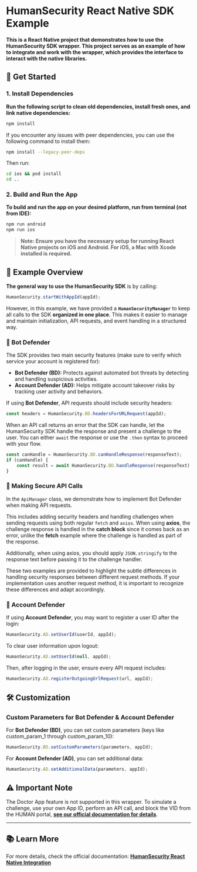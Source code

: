 # **HumanSecurity React Native SDK Example**

**This is a React Native project that demonstrates how to use the HumanSecurity SDK wrapper. 
This project serves as an example of how to integrate and work with the wrapper, which provides the interface to interact with the native libraries.**

## **🚀 Get Started**

### **1. Install Dependencies**

**Run the following script to clean old dependencies, install fresh ones, and link native dependencies:**

```bash
npm install
```
If you encounter any issues with peer dependencies, you can use the following command to install them:
```bash
npm install --legacy-peer-deps
```
Then run:
```bash
cd ios && pod install
cd ..
```

### **2. Build and Run the App**

**To build and run the app on your desired platform, run from terminal (not from IDE):**

```bash
npm run android
npm run ios
```

> **Note: Ensure you have the necessary setup for running React Native projects on iOS and Android. For iOS, a Mac with Xcode installed is required.**

## **📌 Example Overview**

**The general way to use the HumanSecurity SDK** is by calling:

```ts
HumanSecurity.startWithAppId(appId);
```
However, in this example, we have provided a **`HumanSecurityManager`** to keep all calls to the SDK **organized in one place**. 
This makes it easier to manage and maintain initialization, API requests, and event handling in a structured way.

### 🔹 Bot Defender

The SDK provides two main security features (make sure to verify which service your account is registered for):

- **Bot Defender (BD):** Protects against automated bot threats by detecting and handling suspicious activities.
- **Account Defender (AD):** Helps mitigate account takeover risks by tracking user activity and behaviors.

If using **Bot Defender**, API requests should include security headers:

```ts
const headers = HumanSecurity.BD.headersForURLRequest(appId);
```

When an API call returns an error that the SDK can handle, let the HumanSecurity SDK handle the response and present a challenge to the user. 
You can either `await` the response or use the `.then` syntax to proceed with your flow.

```ts
const canHandle = HumanSecurity.BD.canHandleResponse(responseText);
if (canHandle) {
    const result = await HumanSecurity.BD.handleResponse(responseText);
}
```
### 🔹 Making Secure API Calls

In the `ApiManager` class, we demonstrate how to implement Bot Defender when making API requests. 

This includes adding security headers and handling challenges when sending requests using both regular `fetch` and `axios`. 
When using **axios**, the challenge response is handled in the **catch block** since it comes back as an error,
unlike the **fetch** example where the challenge is handled as part of the response. 

Additionally, when using axios, you should apply `JSON.stringify` to the response text before passing it to the challenge handler.

These two examples are provided to highlight the subtle differences in handling security responses between different request methods. 
If your implementation uses another request method, it is important to recognize these differences and adapt accordingly.

### 🔹 Account Defender

If using **Account Defender**, you may want to register a user ID after the login:

```ts
HumanSecurity.AD.setUserId(userId, appId);
```

To clear user information upon logout:

```ts
HumanSecurity.AD.setUserId(null, appId);
```

Then, after logging in the user, ensure every API request includes:

```ts
HumanSecurity.AD.registerOutgoingUrlRequest(url, appId);
```

## 🛠 Customization

### Custom Parameters for Bot Defender & Account Defender

For **Bot Defender (BD)**, you can set custom parameters (keys like custom_param_1 through custom_param_10):

```ts
HumanSecurity.BD.setCustomParameters(parameters, appId);
```

For **Account Defender (AD)**, you can set additional data:

```ts
HumanSecurity.AD.setAdditionalData(parameters, appId);
```

## ⚠️ Important Note

The Doctor App feature is not supported in this wrapper.
To simulate a challenge, use your own App ID, perform an API call, and block the VID from the HUMAN portal, **[see our official documentation for details](https://docs.humansecurity.com/applications-and-accounts/docs/how-to-test-the-sdk-in-your-app)**.

---

## 📚 Learn More

For more details, check the official documentation: **[HumanSecurity React Native Integration](https://docs.humansecurity.com/applications-and-accounts/docs/react-native-integration-recommended)**

